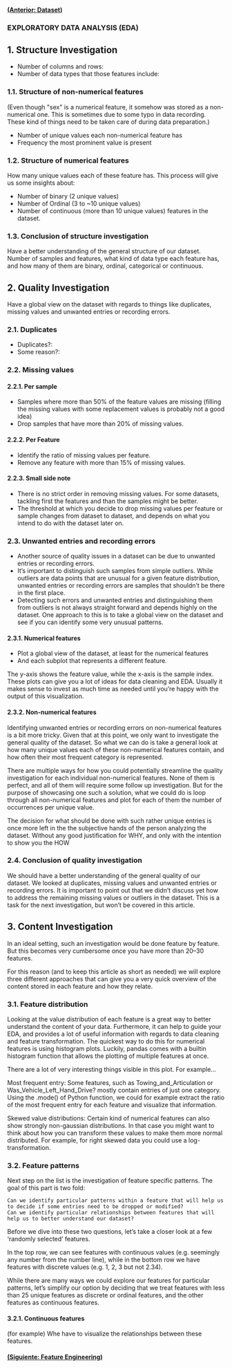 #### [(Anterior: Dataset)](https://github.com/akimwong/1_OnPremise/tree/main/Journey/001/01_Classification/01_Titanic/)

### EXPLORATORY DATA ANALYSIS (EDA)

## 1. Structure Investigation

- Number of columns and rows: 
- Number of data types that those features include:

### 1.1. Structure of non-numerical features

(Even though "sex" is a numerical feature, it somehow was stored as a non-numerical one. This is sometimes due to some typo in data recording. These kind of things need to be taken care of during data preparation.)

- Number of unique values each non-numerical feature has
- Frequency the most prominent value is present

### 1.2. Structure of numerical features

How many unique values each of these feature has. This process will give us some insights about:

- Number of binary (2 unique values)
- Number of Ordinal (3 to ~10 unique values)
- Number of continuous (more than 10 unique values) features in the dataset.

### 1.3. Conclusion of structure investigation

Have a better understanding of the general structure of our dataset.
Number of samples and features, what kind of data type each feature has, and how many of them are binary, ordinal, categorical or continuous.

## 2. Quality Investigation

Have a global view on the dataset with regards to things like duplicates, missing values and unwanted entries or recording errors.

### 2.1. Duplicates

- Duplicates?:
- Some reason?:

### 2.2. Missing values

#### 2.2.1. Per sample

- Samples where more than 50% of the feature values are missing (filling the missing values with some replacement values is probably not a good idea)
- Drop samples that have more than 20% of missing values.

#### 2.2.2. Per Feature

- Identify the ratio of missing values per feature.
- Remove any feature with more than 15% of missing values.

#### 2.2.3. Small side note

- There is no strict order in removing missing values. For some datasets, tackling first the features and than the samples might be better.
- The threshold at which you decide to drop missing values per feature or sample changes from dataset to dataset, and depends on what you intend to do with the dataset later on.

### 2.3. Unwanted entries and recording errors

- Another source of quality issues in a dataset can be due to unwanted entries or recording errors.
- It’s important to distinguish such samples from simple outliers. While outliers are data points that are unusual for a given feature distribution, unwanted entries or recording errors are samples that shouldn’t be there in the first place.
- Detecting such errors and unwanted entries and distinguishing them from outliers is not always straight forward and depends highly on the dataset. One approach to this is to take a global view on the dataset and see if you can identify some very unusual patterns.

#### 2.3.1. Numerical features

- Plot a global view of the dataset, at least for the numerical features
- And each subplot that represents a different feature.

The y-axis shows the feature value, while the x-axis is the sample index.
These plots can give you a lot of ideas for data cleaning and EDA.
Usually it makes sense to invest as much time as needed until you’re happy with the output of this visualization.

#### 2.3.2. Non-numerical features

Identifying unwanted entries or recording errors on non-numerical features is a bit more tricky. Given that at this point, we only want to investigate the general quality of the dataset. So what we can do is take a general look at how many unique values each of these non-numerical features contain, and how often their most frequent category is represented.

There are multiple ways for how you could potentially streamline the quality investigation for each individual non-numerical features. None of them is perfect, and all of them will require some follow up investigation. But for the purpose of showcasing one such a solution, what we could do is loop through all non-numerical features and plot for each of them the number of occurrences per unique value.

The decision for what should be done with such rather unique entries is once more left in the the subjective hands of the person analyzing the dataset. Without any good justification for WHY, and only with the intention to show you the HOW

### 2.4. Conclusion of quality investigation

We should have a better understanding of the general quality of our dataset.
We looked at duplicates, missing values and unwanted entries or recording errors. It is important to point out that we didn’t discuss yet how to address the remaining missing values or outliers in the dataset. This is a task for the next investigation, but won’t be covered in this article.

## 3. Content Investigation

In an ideal setting, such an investigation would be done feature by feature. But this becomes very cumbersome once you have more than 20–30 features.

For this reason (and to keep this article as short as needed) we will explore three different approaches that can give you a very quick overview of the content stored in each feature and how they relate.

### 3.1. Feature distribution

Looking at the value distribution of each feature is a great way to better understand the content of your data. Furthermore, it can help to guide your EDA, and provides a lot of useful information with regards to data cleaning and feature transformation. The quickest way to do this for numerical features is using histogram plots. Luckily, pandas comes with a builtin histogram function that allows the plotting of multiple features at once.

There are a lot of very interesting things visible in this plot. For example…

Most frequent entry: Some features, such as Towing_and_Articulation or Was_Vehicle_Left_Hand_Drive? mostly contain entries of just one category. Using the .mode() of Python function, we could for example extract the ratio of the most frequent entry for each feature and visualize that information.

Skewed value distributions: Certain kind of numerical features can also show strongly non-gaussian distributions. In that case you might want to think about how you can transform these values to make them more normal distributed. For example, for right skewed data you could use a log-transformation.

### 3.2. Feature patterns

Next step on the list is the investigation of feature specific patterns. The goal of this part is two fold:

    Can we identify particular patterns within a feature that will help us to decide if some entries need to be dropped or modified?
    Can we identify particular relationships between features that will help us to better understand our dataset?

Before we dive into these two questions, let’s take a closer look at a few ‘randomly selected’ features.

In the top row, we can see features with continuous values (e.g. seemingly any number from the number line), while in the bottom row we have features with discrete values (e.g. 1, 2, 3 but not 2.34).

While there are many ways we could explore our features for particular patterns, let’s simplify our option by deciding that we treat features with less than 25 unique features as discrete or ordinal features, and the other features as continuous features.

#### 3.2.1. Continuous features

(for example) Whe have to visualize the relationships between these features.

#### [(Siguiente: Feature Engineering)](https://github.com/akimwong/1_OnPremise/tree/main/Journey/003/01_Classification/01_Titanic/)


